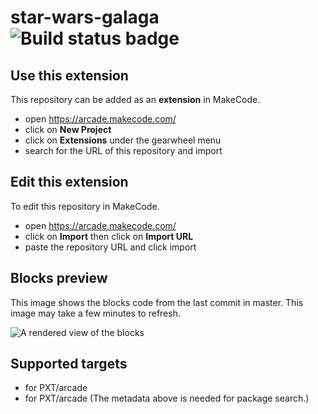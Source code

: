 # star-wars-galaga ![Build status badge](https://github.com/darthnihilus15/star-wars-galaga/workflows/MakeCode/badge.svg)



## Use this extension

This repository can be added as an **extension** in MakeCode.

* open https://arcade.makecode.com/
* click on **New Project**
* click on **Extensions** under the gearwheel menu
* search for the URL of this repository and import

## Edit this extension

To edit this repository in MakeCode.

* open https://arcade.makecode.com/
* click on **Import** then click on **Import URL**
* paste the repository URL and click import

## Blocks preview

This image shows the blocks code from the last commit in master.
This image may take a few minutes to refresh.

![A rendered view of the blocks](https://github.com/darthnihilus15/star-wars-galaga/raw/master/.makecode/blocks.png)

## Supported targets

* for PXT/arcade
* for PXT/arcade
(The metadata above is needed for package search.)

